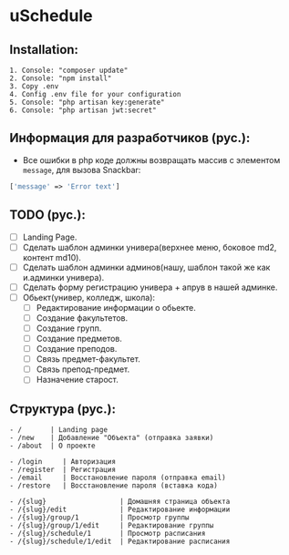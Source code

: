 uSchedule
=========

Installation:
-------------

```
1. Console: "composer update"
2. Console: "npm install"
3. Copy .env
4. Config .env file for your configuration
5. Console: "php artisan key:generate"
6. Console: "php artisan jwt:secret"
```

Информация для разработчиков (рус.):
------------------------------------
- Все ошибки в php коде должны возвращать массив с
элементом `message`, для вызова Snackbar:

```php
['message' => 'Error text']
```

TODO (рус.):
------------
- [ ] Landing Page.
- [ ] Сделать шаблон админки универа(верхнее меню, боковое md2, контент md10).
- [ ] Сделать шаблон админки админов(нашу, шаблон такой же как и.админки универа).
- [ ] Сделать форму регистрацию универа + апрув в нашей админке.
- [ ] Обьект(универ, колледж, школа):
  - [ ] Редактирование информации о обьекте.
  - [ ] Создание факультетов.
  - [ ] Создание групп.
  - [ ] Создание предметов.
  - [ ] Создание преподов.
  - [ ] Связь предмет-факультет.
  - [ ] Связь препод-предмет.
  - [ ] Назначение старост.
  
Структура (рус.):
-----------------
```
- /       | Landing page
- /new    | Добавление "Объекта" (отправка заявки)
- /about  | О проекте
```

```
- /login     | Авторизация
- /register  | Регистрация
- /email     | Восстановление пароля (отправка email)
- /restore   | Восстановление пароля (вставка кода)
```

```
- /{slug}                  | Домашняя страница объекта
- /{slug}/edit             | Редактирование информации
- /{slug}/group/1          | Просмотр группы
- /{slug}/group/1/edit     | Редактирование группы
- /{slug}/schedule/1       | Просмотр расписания
- /{slug}/schedule/1/edit  | Редактирование расписания
```
